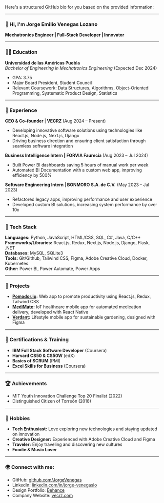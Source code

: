 Here's a structured GitHub bio for you based on the provided information:

---

### 👋 Hi, I'm Jorge Emilio Venegas Lozano  
**Mechatronics Engineer | Full-Stack Developer | Innovator**

---

### 👨‍🎓 Education  
**Universidad de las Américas Puebla**  
*Bachelor of Engineering in Mechatronics Engineering* (Expected Dec 2024)  
- GPA: 3.75  
- Major Board President, Student Council  
- Relevant Coursework: Data Structures, Algorithms, Object-Oriented Programming, Systematic Product Design, Statistics

---

### 💼 Experience  
**CEO & Co-founder | VECRZ** (Aug 2024 – Present)  
- Developing innovative software solutions using technologies like React.js, Node.js, Next.js, Django  
- Driving business direction and ensuring client satisfaction through seamless software integration

**Business Intelligence Intern | FORVIA Faurecia** (Aug 2023 – Jul 2024)  
- Built Power BI dashboards saving 5 hours of manual work per week  
- Automated BI Documentation with a custom web app, improving efficiency by 500%

**Software Engineering Intern | BONMORO S.A. de C.V.** (May 2023 – Jul 2023)  
- Refactored legacy apps, improving performance and user experience  
- Developed custom BI solutions, increasing system performance by over 10x

---

### 🔧 Tech Stack  
**Languages:** Python, JavaScript, HTML/CSS, SQL, C#, Java, C/C++  
**Frameworks/Libraries:** React.js, Redux, Next.js, Node.js, Django, Flask, .NET  
**Databases:** MySQL, SQLite3  
**Tools:** Git/Github, Tailwind CSS, Figma, Adobe Creative Cloud, Docker, Kubernetes  
**Other:** Power BI, Power Automate, Power Apps

---

### 🚀 Projects  
- **[Pomodor.io](https://github.com/JorgeVenegas/pomodor.io/):** Web app to promote productivity using React.js, Redux, Tailwind CSS  
- **[MediMate](https://github.com/JorgeVenegas/MediMate/):** IoT healthcare mobile app for automated medication delivery, developed with React Native  
- **[Verdant](https://github.com/930r91na/Verdant):** Lifestyle mobile app for sustainable gardening, designed with Figma

---

### 🎯 Certifications & Training  
- **IBM Full Stack Software Developer** (Coursera)  
- **Harvard CS50 & CS50W** (edX)  
- **Basics of SCRUM** (PMI)  
- **Excel Skills for Business** (Coursera)

---

### 🏆 Achievements  
- MIT Youth Innovation Challenge Top 20 Finalist (2022)  
- Distinguished Citizen of Torreón (2018)

---

### 🎨 Hobbies  
- **Tech Enthusiast:** Love exploring new technologies and staying updated on innovation  
- **Creative Designer:** Experienced with Adobe Creative Cloud and Figma  
- **Traveler:** Enjoy traveling and discovering new cultures  
- **Foodie & Music Lover**

---

### 🌍 Connect with me:  
- GitHub: [github.com/JorgeVenegas](https://github.com/JorgeVenegas)  
- LinkedIn: [linkedin.com/in/jorge-venegaslo](https://linkedin.com/in/jorge-venegaslo)  
- Design Portfolio: [Behance](https://www.behance.net/gallery/167374643/Portfolio-2023)  
- Company Website: [vecrz.com](https://vecrz.com/)
